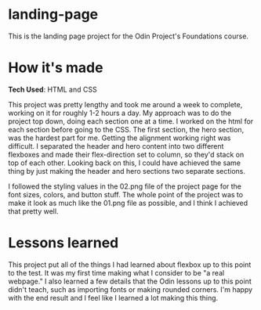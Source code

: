 # landing-page
This is the landing page project for the Odin Project's Foundations course.

# How it's made
**Tech Used**: HTML and CSS

This project was pretty lengthy and took me around a week to complete, working on it for roughly 1-2 hours a day. My approach was to do the project top down, doing each section one at a time. I worked on the html for each section before going to the CSS. The first section, the hero section, was the hardest part for me. Getting the alignment working right was difficult. I separated the header and hero content into two different flexboxes and made their flex-direction set to column, so they'd stack on top of each other. Looking back on this, I could have achieved the same thing by just making the header and hero sections two separate sections.

I followed the styling values in the 02.png file of the project page for the font sizes, colors, and button stuff. The whole point of the project was to make it look as much like the 01.png file as possible, and I think I achieved that pretty well.

# Lessons learned
This project put all of the things I had learned about flexbox up to this point to the test. It was my first time making what I consider to be "a real webpage." I also learned a few details that the Odin lessons up to this point didn't teach, such as importing fonts or making rounded corners. I'm happy with the end result and I feel like I learned a lot making this thing.